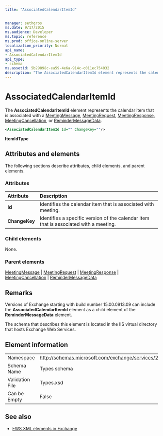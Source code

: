 ```yaml
---
title: "AssociatedCalendarItemId"
 
 
manager: sethgros
ms.date: 9/17/2015
ms.audience: Developer
ms.topic: reference
ms.prod: office-online-server
localization_priority: Normal
api_name:
- AssociatedCalendarItemId
api_type:
- schema
ms.assetid: 5b29898c-ea59-4e6a-914c-c011ec754032
description: "The AssociatedCalendarItemId element represents the calendar item that is associated with a MeetingMessage, MeetingRequest, MeetingResponse, MeetingCancellation, or ReminderMessageData."
---
```


# AssociatedCalendarItemId

The **AssociatedCalendarItemId** element represents the calendar item that is associated with a [MeetingMessage](meetingmessage.md), [MeetingRequest](meetingrequest.md), [MeetingResponse](meetingresponse.md), [MeetingCancellation](meetingcancellation.md), or [ReminderMessageData](remindermessagedata.md).
  
```XML
<AssociatedCalendarItemId Id="" ChangeKey=""/>
```

 **ItemIdType**
## Attributes and elements

The following sections describe attributes, child elements, and parent elements.
  
### Attributes

|**Attribute**|**Description**|
|:-----|:-----|
|**Id** <br/> |Identifies the calendar item that is associated with meeting.  <br/> |
|**ChangeKey** <br/> |Identifies a specific version of the calendar item that is associated with a meeting.  <br/> |
   
### Child elements

None.
  
### Parent elements

[MeetingMessage](meetingmessage.md) | [MeetingRequest](meetingrequest.md) | [MeetingResponse](meetingresponse.md) | [MeetingCancellation](meetingcancellation.md) | [ReminderMessageData](remindermessagedata.md)
  
## Remarks

Versions of Exchange starting with build number 15.00.0913.09 can include the **AssociatedCalendarItemId** element as a child element of the **ReminderMessageData** element. 
  
The schema that describes this element is located in the IIS virtual directory that hosts Exchange Web Services.
  
## Element information

|||
|:-----|:-----|
|Namespace  <br/> |http://schemas.microsoft.com/exchange/services/2006/types  <br/> |
|Schema Name  <br/> |Types schema  <br/> |
|Validation File  <br/> |Types.xsd  <br/> |
|Can be Empty  <br/> |False  <br/> |
   
## See also



- [EWS XML elements in Exchange](ews-xml-elements-in-exchange.md)

